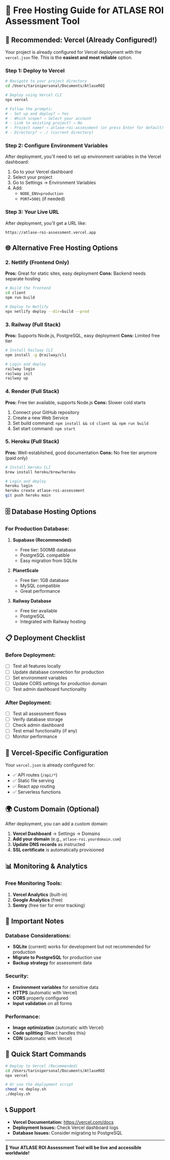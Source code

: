 # 🚀 Free Hosting Guide for ATLASE ROI Assessment Tool

## 🎯 **Recommended: Vercel (Already Configured!)**

Your project is already configured for Vercel deployment with the `vercel.json` file. This is the **easiest and most reliable** option.

### **Step 1: Deploy to Vercel**

```bash
# Navigate to your project directory
cd /Users/tarinipersonal/Documents/AtlaseROI

# Deploy using Vercel CLI
npx vercel

# Follow the prompts:
# - Set up and deploy? → Yes
# - Which scope? → Select your account
# - Link to existing project? → No
# - Project name? → atlase-roi-assessment (or press Enter for default)
# - Directory? → ./ (current directory)
```

### **Step 2: Configure Environment Variables**

After deployment, you'll need to set up environment variables in the Vercel dashboard:

1. Go to your Vercel dashboard
2. Select your project
3. Go to Settings → Environment Variables
4. Add:
   - `NODE_ENV=production`
   - `PORT=5001` (if needed)

### **Step 3: Your Live URL**

After deployment, you'll get a URL like:
```
https://atlase-roi-assessment.vercel.app
```

## 🌐 **Alternative Free Hosting Options**

### **2. Netlify (Frontend Only)**

**Pros:** Great for static sites, easy deployment
**Cons:** Backend needs separate hosting

```bash
# Build the frontend
cd client
npm run build

# Deploy to Netlify
npx netlify deploy --dir=build --prod
```

### **3. Railway (Full Stack)**

**Pros:** Supports Node.js, PostgreSQL, easy deployment
**Cons:** Limited free tier

```bash
# Install Railway CLI
npm install -g @railway/cli

# Login and deploy
railway login
railway init
railway up
```

### **4. Render (Full Stack)**

**Pros:** Free tier available, supports Node.js
**Cons:** Slower cold starts

1. Connect your GitHub repository
2. Create a new Web Service
3. Set build command: `npm install && cd client && npm run build`
4. Set start command: `npm start`

### **5. Heroku (Full Stack)**

**Pros:** Well-established, good documentation
**Cons:** No free tier anymore (paid only)

```bash
# Install Heroku CLI
brew install heroku/brew/heroku

# Login and deploy
heroku login
heroku create atlase-roi-assessment
git push heroku main
```

## 🗄️ **Database Hosting Options**

### **For Production Database:**

1. **Supabase (Recommended)**
   - Free tier: 500MB database
   - PostgreSQL compatible
   - Easy migration from SQLite

2. **PlanetScale**
   - Free tier: 1GB database
   - MySQL compatible
   - Great performance

3. **Railway Database**
   - Free tier available
   - PostgreSQL
   - Integrated with Railway hosting

## 📋 **Deployment Checklist**

### **Before Deployment:**

- [ ] Test all features locally
- [ ] Update database connection for production
- [ ] Set environment variables
- [ ] Update CORS settings for production domain
- [ ] Test admin dashboard functionality

### **After Deployment:**

- [ ] Test all assessment flows
- [ ] Verify database storage
- [ ] Check admin dashboard
- [ ] Test email functionality (if any)
- [ ] Monitor performance

## 🔧 **Vercel-Specific Configuration**

Your `vercel.json` is already configured for:
- ✅ API routes (`/api/*`)
- ✅ Static file serving
- ✅ React app routing
- ✅ Serverless functions

## 🌍 **Custom Domain (Optional)**

After deployment, you can add a custom domain:

1. **Vercel Dashboard** → Settings → Domains
2. **Add your domain** (e.g., `atlase-roi.yourdomain.com`)
3. **Update DNS records** as instructed
4. **SSL certificate** is automatically provisioned

## 📊 **Monitoring & Analytics**

### **Free Monitoring Tools:**

1. **Vercel Analytics** (built-in)
2. **Google Analytics** (free)
3. **Sentry** (free tier for error tracking)

## 🚨 **Important Notes**

### **Database Considerations:**

- **SQLite** (current) works for development but not recommended for production
- **Migrate to PostgreSQL** for production use
- **Backup strategy** for assessment data

### **Security:**

- **Environment variables** for sensitive data
- **HTTPS** (automatic with Vercel)
- **CORS** properly configured
- **Input validation** on all forms

### **Performance:**

- **Image optimization** (automatic with Vercel)
- **Code splitting** (React handles this)
- **CDN** (automatic with Vercel)

## 🎯 **Quick Start Commands**

```bash
# Deploy to Vercel (Recommended)
cd /Users/tarinipersonal/Documents/AtlaseROI
npx vercel

# Or use the deployment script
chmod +x deploy.sh
./deploy.sh
```

## 📞 **Support**

- **Vercel Documentation:** https://vercel.com/docs
- **Deployment Issues:** Check Vercel dashboard logs
- **Database Issues:** Consider migrating to PostgreSQL

---

**🎉 Your ATLASE ROI Assessment Tool will be live and accessible worldwide!**
